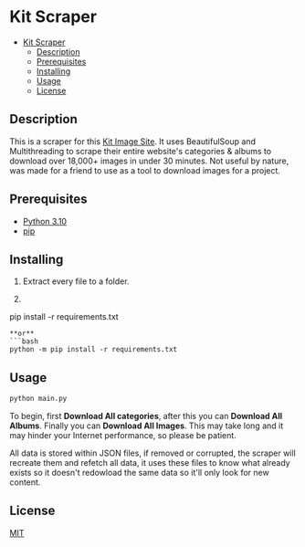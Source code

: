 # Kit Scraper
- [Kit Scraper](#kit-scraper)
  - [Description](#description)
  - [Prerequisites](#prerequisites)
  - [Installing](#installing)
  - [Usage](#usage)
  - [License](#license)


## Description
This is a scraper for this [Kit Image Site](https://beonestore.x.yupoo.com/). It uses BeautifulSoup and Multithreading to scrape their entire website's categories & albums to download over 18,000+ images in under 30 minutes. Not useful by nature, was made for a friend to use as a tool to download images for a project.



## Prerequisites
* [Python 3.10](https://www.python.org/)
* [pip](https://pip.pypa.io/en/stable/)

## Installing
1) Extract every file to a folder.

2) ```bash
pip install -r requirements.txt
```
**or**
```bash
python -m pip install -r requirements.txt
```

## Usage

```bash
python main.py
```

To begin, first **Download All categories**, after this you can **Download All Albums**. Finally you can **Download All Images**.
This may take long and it may hinder your Internet performance, so please be patient.

All data is stored within JSON files, if removed or corrupted, the scraper will recreate them and refetch all data, it uses these files to know what already exists so it doesn't redowload the same data so it'll only look for new content.

## License

[MIT](https://opensource.org/licenses/MIT)

